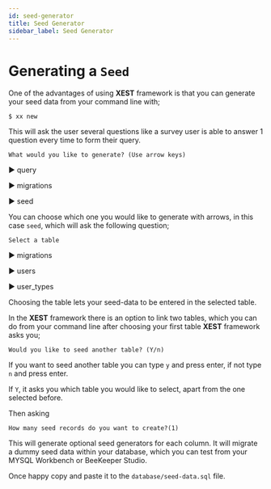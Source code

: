 ```yaml
---
id: seed-generator
title: Seed Generator
sidebar_label: Seed Generator
---
```


# Generating a `Seed`

One of the advantages of using **XEST** framework is that you can generate your seed data from your command line with;

```
$ xx new
```

This will ask the user several questions like a survey user is able to answer 1 question every time to form their query.

`What would you like to generate? (Use arrow keys)`

:arrow_forward: query

:arrow_forward: migrations

:arrow_forward: seed

You can choose which one you would like to generate with arrows, in this case `seed`, which will ask the following question;

`Select a table`

:arrow_forward: migrations

:arrow_forward: users

:arrow_forward: user_types

Choosing the table lets your seed-data to be entered in the selected table.

In the **XEST** framework there is an option to link two tables, which you can do from your command line after choosing your first table **XEST** framework asks you;

`Would you like to seed another table? (Y/n)`

If you want to seed another table you can type `y` and press enter, if not type `n` and press enter.

If `Y`, it asks you which table you would like to select, apart from the one selected before.

Then asking

`How many seed records do you want to create?(1)`

This will generate optional seed generators for each column. It will migrate a dummy seed data within your database, which you can test from your MYSQL Workbench or BeeKeeper Studio.

Once happy copy and paste it to the `database/seed-data.sql` file.
